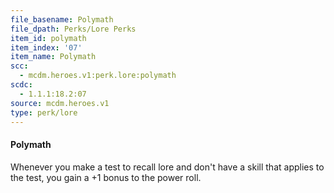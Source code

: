 ```yaml
---
file_basename: Polymath
file_dpath: Perks/Lore Perks
item_id: polymath
item_index: '07'
item_name: Polymath
scc:
  - mcdm.heroes.v1:perk.lore:polymath
scdc:
  - 1.1.1:18.2:07
source: mcdm.heroes.v1
type: perk/lore
---
```


#### Polymath

Whenever you make a test to recall lore and don't have a skill that applies to the test, you gain a +1 bonus to the power roll.
